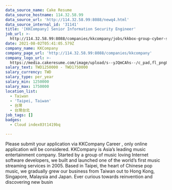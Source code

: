 ```yaml
---
data_source_name: Cake Resume
data_source_hostname: 114.32.58.99
data_source_url: 'http://114.32.58.99:8088/newq4.html'
data_source_internal_id: '31141'
title: '[KKCompany] Senior Information Security Engineer'
job_url: >-
  http://114.32.58.99:8088/companies/kkcompany/jobs/kkbox-group-cyber-security-engineer
date: 2021-08-02T05:41:05.579Z
company_name: KKCompany
company_page_url: 'http://114.32.58.99:8088/companies/kkcompany'
company_logo_url: >-
  https://media.cakeresume.com/image/upload/s--yJQmCAhs--/c_pad,fl_png8,h_200,w_200/v1637561973/kxxyllrqxnxut3jg0vup.png
salary_text: TWD1250000 - TWD1750000
salary_currency: TWD
salary_type: per_year
salary_min: 1250000
salary_max: 1750000
location_list:
  - Taiwan
  - 'Taipei, Taiwan'
  - 台灣
  - 台灣台北
job_tags: []
badges:
  - Cloud index03t1419bq

---
```


Please submit your application via KKCompany Career , only online application will be considered. KKCompany is Asia’s leading music entertainment company. Started by a group of music loving Internet software developers, we built and launched one of the world’s first music streaming services in 2005. Based in Taipei, the heart of Chinese pop music, we gradually grew our business from Taiwan out to Hong Kong, Singapore, Malaysia and Japan. Ever curious towards reinvention and discovering new busin